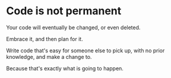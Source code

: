 # Code is not permanent

Your code will eventually be changed, or even deleted.

Embrace it, and then plan for it.

Write code that's easy for someone else to pick up, with no prior knowledge, and make a change to.

Because that's exactly what is going to happen.

